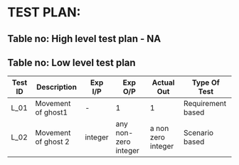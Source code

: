 # TEST PLAN:

## Table no: High level test plan - NA


## Table no: Low level test plan

| **Test ID** | **Description**| **Exp I/P** | **Exp O/P** | **Actual Out** |**Type Of Test**  |    
|-------------|--------------------------------------------------------------|------------|-------------|----------------|------------------|
|  L_01       |Movement of ghost1 | - |1|1|Requirement based |
|  L_02       |Movement of ghost 2|  integer |any non-zero integer|a non zero integer|Scenario based  |

